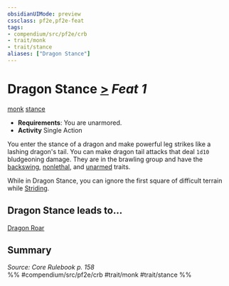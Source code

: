 ```yaml
---
obsidianUIMode: preview
cssclass: pf2e,pf2e-feat
tags:
- compendium/src/pf2e/crb
- trait/monk
- trait/stance
aliases: ["Dragon Stance"]
---
```

# Dragon Stance  [>](../../rules/core-rulebook/chapter-9-playing-the-game.md#Actions "Single Action") *Feat 1*  
[monk](../../rules/traits/monk.md)  [stance](../../rules/traits/stance.md)  

- **Requirements**: You are unarmored.
- **Activity** Single Action

You enter the stance of a dragon and make powerful leg strikes like a lashing dragon's tail. You can make dragon tail attacks that deal `1d10` bludgeoning damage. They are in the brawling group and have the [backswing](../../rules/traits/backswing.md), [nonlethal](../../rules/traits/nonlethal.md), and [unarmed](../../rules/traits/unarmed.md) traits.

While in Dragon Stance, you can ignore the first square of difficult terrain while [Striding](../../rules/actions/stride.md).

## Dragon Stance leads to...

[Dragon Roar](dragon-roar.md)

## Summary

*Source: Core Rulebook p. 158*  
%% #compendium/src/pf2e/crb #trait/monk #trait/stance %%